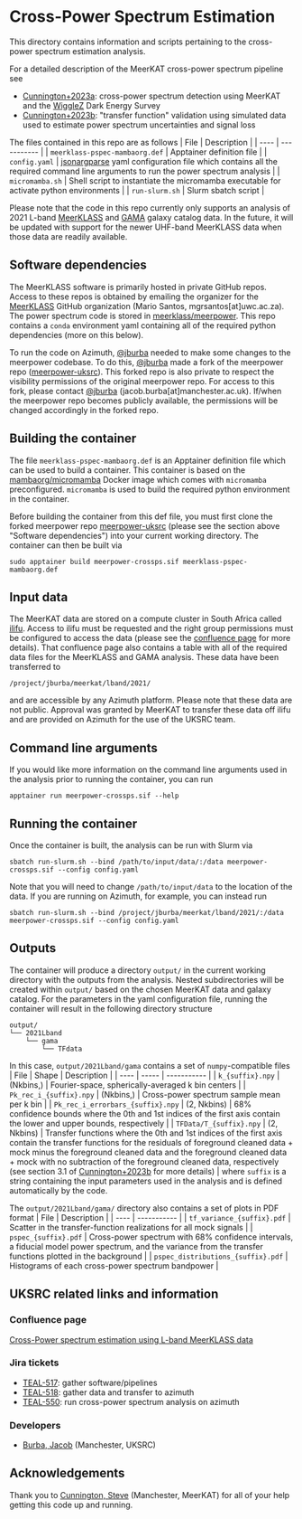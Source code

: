 # Cross-Power Spectrum Estimation

This directory contains information and scripts pertaining to the cross-power spectrum estimation analysis.

For a detailed description of the MeerKAT cross-power spectrum pipeline see
- [Cunnington+2023a](https://ui.adsabs.harvard.edu/abs/2023MNRAS.518.6262C/abstract): cross-power spectrum detection using MeerKAT and the [WiggleZ](https://wigglez.swin.edu.au/site/forward.html) Dark Energy Survey
- [Cunnington+2023b](https://ui.adsabs.harvard.edu/abs/2023MNRAS.523.2453C/abstract): "transfer function" validation using simulated data used to estimate power spectrum uncertainties and signal loss

The files contained in this repo are as follows
| File | Description |
| ---- | ----------- |
| `meerklass-pspec-mambaorg.def` | Apptainer definition file |
| `config.yaml` | [jsonargparse](https://jsonargparse.readthedocs.io/en/latest/) yaml configuration file which contains all the required command line arguments to run the power spectrum analysis |
| `micromamba.sh` | Shell script to instantiate the micromamba executable for activate python environments |
| `run-slurm.sh` | Slurm sbatch script |

Please note that the code in this repo currently only supports an analysis of 2021 L-band [MeerKLASS](https://github.com/meerklass) and [GAMA](https://www.gama-survey.org/) galaxy catalog data.  In the future, it will be updated with support for the newer UHF-band MeerKLASS data when those data are readily available.

## Software dependencies

The MeerKLASS software is primarily hosted in private GitHub repos. Access to these repos is obtained by emailing the organizer for the [MeerKLASS](https://github.com/meerklass) GitHub organization (Mario Santos, mgrsantos[at]uwc.ac.za). The power spectrum code is stored in [meerklass/meerpower](https://github.com/meerklass/meerpower). This repo contains a `conda` environment yaml containing all of the required python dependencies (more on this below).

To run the code on Azimuth, [@jburba](https://github.com/jburba) needed to make some changes to the meerpower codebase. To do this, [@jburba](https://github.com/jburba) made a fork of the meerpower repo ([meerpower-uksrc](https://github.com/jburba/meerpower-uksrc)). This forked repo is also private to respect the visibility permissions of the original meerpower repo. For access to this fork, please contact [@jburba](https://github.com/jburba) (jacob.burba[at]manchester.ac.uk). If/when the meerpower repo becomes publicly available, the permissions will be changed accordingly in the forked repo.

## Building the container

The file `meerklass-pspec-mambaorg.def` is an Apptainer definition file which can be used to build a container.  This container is based on the [mambaorg/micromamba](https://hub.docker.com/r/mambaorg/micromamba) Docker image which comes with `micromamba` preconfigured.  `micromamba` is used to build the required python environment in the container.

Before building the container from this def file, you must first clone the forked meerpower repo [meerpower-uksrc](https://github.com/jburba/meerpower-uksrc) (please see the section above "Software dependencies") into your current working directory.  The container can then be built via
```
sudo apptainer build meerpower-crossps.sif meerklass-pspec-mambaorg.def
```

## Input data

The MeerKAT data are stored on a compute cluster in South Africa called [ilifu](https://www.ilifu.ac.za/).  Access to ilifu must be requested and the right group permissions must be configured to access the data (please see the [confluence page](https://confluence.skatelescope.org/display/SRCSC/Cross-Power+Spectrum+Estimation+Using+L-Band+MeerKLASS+Data) for more details).  That confluence page also contains a table with all of the required data files for the MeerKLASS and GAMA analysis.  These data have been transferred to
```
/project/jburba/meerkat/lband/2021/
```
and are accessible by any Azimuth platform.  Please note that these data are not public.  Approval was granted by MeerKAT to transfer these data off ilifu and are provided on Azimuth for the use of the UKSRC team.

## Command line arguments

If you would like more information on the command line arguments used in the analysis prior to running the container, you can run
```
apptainer run meerpower-crossps.sif --help
```

## Running the container

Once the container is built, the analysis can be run with Slurm via
```
sbatch run-slurm.sh --bind /path/to/input/data/:/data meerpower-crossps.sif --config config.yaml
```
Note that you will need to change `/path/to/input/data` to the location of the data.  If you are running on Azimuth, for example, you can instead run
```
sbatch run-slurm.sh --bind /project/jburba/meerkat/lband/2021/:/data meerpower-crossps.sif --config config.yaml
```

## Outputs

The container will produce a directory `output/` in the current working directory with the outputs from the analysis. Nested subdirectories will be created within `output/` based on the chosen MeerKAT data and galaxy catalog. For the parameters in the yaml configuration file, running the container will result in the following directory structure
```
output/
└── 2021Lband
    └── gama
        └── TFdata
```
In this case, `output/2021Lband/gama` contains a set of `numpy`-compatible files
| File | Shape | Description |
| ---- | ----- | ----------- |
| `k_{suffix}.npy` | (Nkbins,) | Fourier-space, spherically-averaged k bin centers |
| `Pk_rec_i_{suffix}.npy` | (Nkbins,) | Cross-power spectrum sample mean per k bin |
| `Pk_rec_i_errorbars_{suffix}.npy` | (2, Nkbins) | 68% confidence bounds where the 0th and 1st indices of the first axis contain the lower and upper bounds, respectively |
| `TFData/T_{suffix}.npy` | (2, Nkbins) | Transfer functions where the 0th and 1st indices of the first axis contain the transfer functions for the residuals of foreground cleaned data + mock minus the foreground cleaned data and the foreground cleaned data + mock with no subtraction of the foreground cleaned data, respectively (see section 3.1 of [Cunnington+2023b](https://ui.adsabs.harvard.edu/abs/2023MNRAS.523.2453C/abstract) for more details) |
where `suffix` is a string containing the input parameters used in the analysis and is defined automatically by the code.

The `output/2021Lband/gama/` directory also contains a set of plots in PDF format
| File | Description |
| ---- | ----------- |
| `tf_variance_{suffix}.pdf` | Scatter in the transfer-function realizations for all mock signals |
| `pspec_{suffix}.pdf` | Cross-power spectrum with 68% confidence intervals, a fiducial model power spectrum, and the variance from the transfer functions plotted in the background |
| `pspec_distributions_{suffix}.pdf` | Histograms of each cross-power spectrum bandpower |

## UKSRC related links and information

### Confluence page

[Cross-Power spectrum estimation using L-band MeerKLASS data](https://confluence.skatelescope.org/display/SRCSC/Cross-Power+Spectrum+Estimation+Using+L-Band+MeerKLASS+Data)

### Jira tickets

- [TEAL-517](https://jira.skatelescope.org/browse/TEAL-517): gather software/pipelines
- [TEAL-518](https://jira.skatelescope.org/browse/TEAL-518): gather data and transfer to azimuth
- [TEAL-550](https://jira.skatelescope.org/browse/TEAL-550): run cross-power spectrum analysis on azimuth

### Developers

- [Burba, Jacob](https://github.com/jburba) (Manchester, UKSRC)

## Acknowledgements

Thank you to [Cunnington, Steve](https://github.com/stevecunnington) (Manchester, MeerKAT) for all of your help getting this code up and running.
